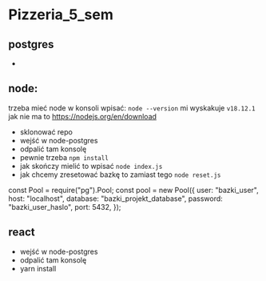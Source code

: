 # Pizzeria_5_sem

## postgres

-

## node:

trzeba mieć node
w konsoli wpisać: `node --version`
mi wyskakuje `v18.12.1`
jak nie ma to https://nodejs.org/en/download

- sklonować repo
- wejść w node-postgres
- odpalić tam konsolę
- pewnie trzeba `npm install`
- jak skończy mielić to wpisać `node index.js`
- jak chcemy zresetować bazkę to zamiast tego `node reset.js`

const Pool = require("pg").Pool;
const pool = new Pool({
user: "bazki_user",
host: "localhost",
database: "bazki_projekt_database",
password: "bazki_user_haslo",
port: 5432,
});

## react

- wejść w node-postgres
- odpalić tam konsolę
- yarn install
